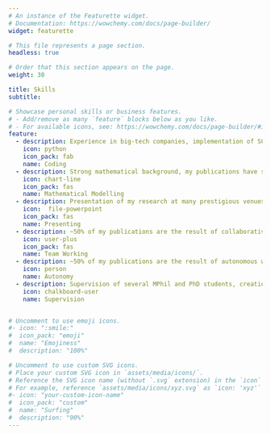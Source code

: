 ```yaml
---
# An instance of the Featurette widget.
# Documentation: https://wowchemy.com/docs/page-builder/
widget: featurette

# This file represents a page section.
headless: true

# Order that this section appears on the page.
weight: 30

title: Skills
subtitle:

# Showcase personal skills or business features.
# - Add/remove as many `feature` blocks below as you like.
# - For available icons, see: https://wowchemy.com/docs/page-builder/#icons
feature:
  - description: Experience in big-tech companies, implementation of SOTA ML
    icon: python
    icon_pack: fab
    name: Coding
  - description: Strong mathematical background, my publications have strong theoretical components
    icon: chart-line
    icon_pack: fas
    name: Mathematical Modelling
  - description: Presentation of my research at many prestigious venues (NeurIPS, ICML, ICLR)
    icon:  file-powerpoint
    icon_pack: fas
    name: Presenting
  - description: ~50% of my publications are the result of collaborative work
    icon: user-plus
    icon_pack: fas
    name: Team Working
  - description: ~50% of my publications are the result of autonomous work
    icon: person
    name: Autonomy
  - description: Supervision of several MPhil and PhD students, creation of pedagogical YouTube videos
    icon: chalkboard-user
    name: Supervision


# Uncomment to use emoji icons.
#- icon: ":smile:"
#  icon_pack: "emoji"
#  name: "Emojiness"
#  description: "100%"

# Uncomment to use custom SVG icons.
# Place your custom SVG icon in `assets/media/icons/`.
# Reference the SVG icon name (without `.svg` extension) in the `icon` field.
# For example, reference `assets/media/icons/xyz.svg` as `icon: 'xyz'`
#- icon: "your-custom-icon-name"
#  icon_pack: "custom"
#  name: "Surfing"
#  description: "90%"
---
```

